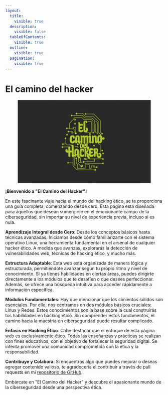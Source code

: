 ```yaml
---
layout:
  title:
    visible: true
  description:
    visible: false
  tableOfContents:
    visible: true
  outline:
    visible: true
  pagination:
    visible: true
---
```


# El camino del hacker

<figure><img src=".gitbook/assets/logo.jpg" alt=""><figcaption></figcaption></figure>

**¡Bienvenido a "El Camino del Hacker"!**

En este fascinante viaje hacia el mundo del hacking ético, se te proporciona una guía completa, comenzando desde cero. Esta página está diseñada para aquellos que desean sumergirse en el emocionante campo de la ciberseguridad, sin importar su nivel de experiencia previa, incluso si es nula.

**Aprendizaje Integral desde Cero**: Desde los conceptos básicos hasta técnicas avanzadas. Iniciamos desde cómo familiarizarte con el sistema operativo Linux, una herramienta fundamental en el arsenal de cualquier hacker ético. A medida que avanzas, explorarás la detección de vulnerabilidades web, técnicas de hacking ético, y mucho más.

**Estructura Adaptable**: Esta web está organizada de manera lógica y estructurada, permitiéndote avanzar según tu propio ritmo y nivel de conocimiento. Si ya tienes habilidades en ciertas áreas, puedes dirigirte directamente a los módulos que te desafíen o que desees perfeccionar. Además, se ofrece una búsqueda intuitiva para acceder rápidamente a información específica.

**Módulos Fundamentales**: Hay que mencionar que los cimientos sólidos son esenciales. Por ello, nos centramos en dos módulos básicos cruciales: Linux y Redes. Estos conocimientos son la base sobre la cual construirás tus habilidades en hacking ético. Sin comprender estos fundamentos, el camino hacia la maestría en ciberseguridad puede resultar complicado.

**Énfasis en Hacking Ético**: Cabe destacar que el enfoque de esta página web es exclusivamente ético. Todas las enseñanzas y prácticas se realizan con fines educativos, con el objetivo de fortalecer la seguridad digital. Se intenta promover una comunidad comprometida con la ética y la responsabilidad.

**Contribuye y Colabora**: Si encuentras algo que puedes mejorar o deseas agregar contenido valioso, te agradecería el contribuir a través de pull requests en mi [repositorio de GitHub](https://github.com/M3RINOOOOO/El-camino-del-hacker).&#x20;

Embárcate en "El Camino del Hacker" y descubre el apasionante mundo de la ciberseguridad desde una perspectiva ética.&#x20;
